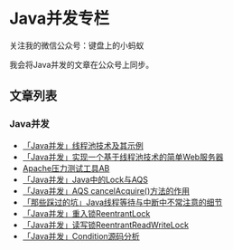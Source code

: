 # Java并发专栏

关注我的微信公众号：键盘上的小蚂蚁

我会将Java并发的文章在公众号上同步。

## 文章列表

### Java并发

- [「Java并发」线程池技术及其示例](https://mp.weixin.qq.com/s/HRv0HLzDy_y3fFatcHiHvw)
- [「Java并发」实现一个基于线程池技术的简单Web服务器](https://mp.weixin.qq.com/s/0-KPAvLmy27Z3nSF4s9fbw)
- [Apache压力测试工具AB](https://mp.weixin.qq.com/s/6HC2YJ3853bqXI4QpCwJ-A)
- [「Java并发」Java中的Lock与AQS](https://mp.weixin.qq.com/s?__biz=MzU4MDY3ODg3OA==&mid=2247483770&idx=1&sn=67b9708c2ada69ff7b6a041295793399&chksm=fd5264cbca25edddb253876fa62cbea28e481b33abd5a5ee352b9744a6af4df9c2f7ae6bccbf#rd)
- [「Java并发」AQS cancelAcquire()方法的作用](https://mp.weixin.qq.com/s?__biz=MzU4MDY3ODg3OA==&mid=2247483744&idx=2&sn=d103070a16851c70d075c8c120e2d075&chksm=fd5264d1ca25edc734d080e165867bc24df9e82547815829823a5c8694fb278319f29660ae19#rd)
- [「那些踩过的坑」Java线程等待与中断中不常注意的细节](https://mp.weixin.qq.com/s?__biz=MzU4MDY3ODg3OA==&mid=2247483752&idx=1&sn=ca0843e32b3223d7ac9422597b0ad9b8&chksm=fd5264d9ca25edcfb7bf7ecbecc2e198312535ea7ef1540e671d24508fa89143989c63490e25#rd)
- [「Java并发」重入锁ReentrantLock](https://mp.weixin.qq.com/s?__biz=MzU4MDY3ODg3OA==&mid=2247483771&idx=1&sn=8bff5cf658fe1f596aa9289ed3d00d62&chksm=fd5264caca25eddc83e830a599aa143d39f4a67e179eb5be7f6218065081e6161db8a645786f#rd)
- [「Java并发」读写锁ReentrantReadWriteLock](https://mp.weixin.qq.com/s?__biz=MzU4MDY3ODg3OA==&mid=2247483778&idx=1&sn=3d22d4fea2e98bf2ccb911a01014df7b&chksm=fd526433ca25ed25cbb0bb7c7cbc34aefa33cac6956c24f31cb4eb7b68fd3f27e074edc392c3#rd)
- [「Java并发」Condition源码分析](https://mp.weixin.qq.com/s?__biz=MzU4MDY3ODg3OA==&mid=2247483787&idx=1&sn=8123804745152d396c4831ac39f4d159&chksm=fd52643aca25ed2cf4fd08ebc84a308d54179135442df05708ce8f833db81c2fbc0d424db3e7#rd)

